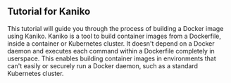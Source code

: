 ## Tutorial for Kaniko

This tutorial will guide you through the process of building a Docker image using Kaniko. Kaniko is a tool to build container images from a Dockerfile, inside a container or Kubernetes cluster. It doesn't depend on a Docker daemon and executes each command within a Dockerfile completely in userspace. This enables building container images in environments that can't easily or securely run a Docker daemon, such as a standard Kubernetes cluster.